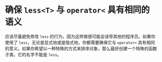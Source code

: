 # 确保 `less<T>` 与 `operator<` 具有相同的语义

应该尽量避免修改 `less` 的行为，因为这样做很可能会误导其他的程序员。如果你使用了 `less`，无论是显式地或是隐式地，你都需要确保它与 `operator<` 具有相同的意义。如果你希望以一种特殊的方式来排序对象，那么最好创建一个特殊的函数子类，它的名字不能是 `less`。